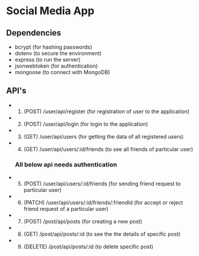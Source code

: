 # Social Media App

## Dependencies
- bcrypt (for hashing passwords)
- dotenv (to secure the environment)
- express (to run the server)
- jsonwebtoken (for authentication)
- mongoose (to connect with MongoDB)


## API's

- 1. (POST)    /user/api/register (for registration of user to the application)
- 2. (POST)    /user/api/login  (for login to the application)
- 3. (GET)     /user/api/users (for getting the data of all registered users) 
- 4. (GET)     /user/api/users/:id/friends (to see all friends of particular user)

    ### All below api needs authentication 
- 5. (POST)    /user/api/users/:id/friends (for sending friend request to particular user)
- 6. (PATCH)   /user/api/users/:id/friends/:friendId (for accept or reject friend request of a particular user)
- 7. (POST)    /post/api/posts (for creating a new post)
- 8. (GET)     /post/api/posts/:id (to see the the details of specific post)
- 9. (DELETE)  /post/api/posts/:id (to delete specific post)
